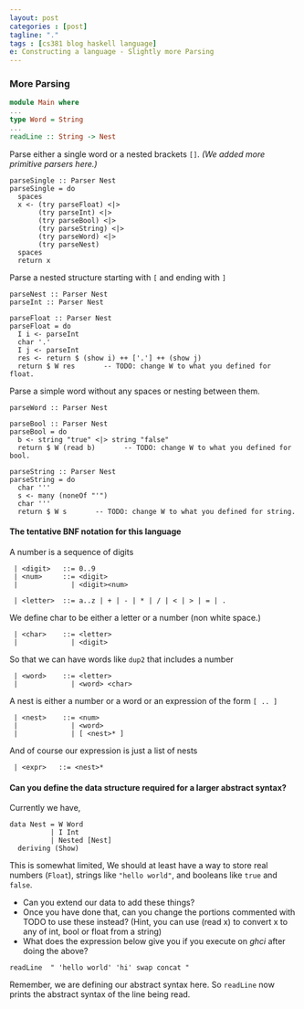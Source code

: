 ```yaml
---
layout: post
categories : [post]
tagline: "."
tags : [cs381 blog haskell language]
e: Constructing a language - Slightly more Parsing
---
```


### More Parsing

~~~ haskell
module Main where
...
type Word = String
...
readLine :: String -> Nest
~~~

Parse either a single word or a nested brackets `[]`. *(We added more primitive parsers here.)*

~~~
parseSingle :: Parser Nest
parseSingle = do
  spaces
  x <- (try parseFloat) <|>
       (try parseInt) <|>
       (try parseBool) <|>
       (try parseString) <|>
       (try parseWord) <|>
       (try parseNest)
  spaces
  return x
~~~

Parse a nested structure starting with `[` and ending with `]`

~~~
parseNest :: Parser Nest
parseInt :: Parser Nest

parseFloat :: Parser Nest
parseFloat = do
  I i <- parseInt
  char '.'
  I j <- parseInt
  res <- return $ (show i) ++ ['.'] ++ (show j)
  return $ W res       -- TODO: change W to what you defined for float.

~~~

Parse a simple word without any spaces or nesting between them.

~~~
parseWord :: Parser Nest

parseBool :: Parser Nest
parseBool = do
  b <- string "true" <|> string "false"
  return $ W (read b)       -- TODO: change W to what you defined for bool.

parseString :: Parser Nest
parseString = do
  char '''
  s <- many (noneOf "'")
  char '''
  return $ W s       -- TODO: change W to what you defined for string.
~~~

####  The tentative BNF notation for this language

A number is a sequence of digits

~~~
 | <digit>   ::= 0..9
 | <num>     ::= <digit>
 |             | <digit><num>

 | <letter>  ::= a..z | + | - | * | / | < | > | = | .
~~~

We define char to be either a letter or a number (non white space.)

~~~
 | <char>    ::= <letter>
 |             | <digit>
~~~

So that we can have words like `dup2` that includes a number

~~~
 | <word>    ::= <letter>
 |             | <word> <char>
~~~

A nest is either a number or a word or an expression of the form `[ .. ]`

~~~
 | <nest>    ::= <num>
 |             | <word>
 |             | [ <nest>* ]
~~~

And of course our expression is just a list of nests

~~~
 | <expr>   ::= <nest>*
~~~

#### Can you define the data structure required for a larger abstract syntax?

Currently we have,

~~~
data Nest = W Word
          | I Int
          | Nested [Nest]
  deriving (Show)
~~~

This is somewhat limited, We should at least have a way to store real numbers (`Float`),
strings like `"hello world"`, and booleans like `true` and `false`.

* Can you extend our data to add these things?
* Once you have done that, can you change the portions commented with
TODO to use these instead? (Hint, you can use (read x) to convert x to any of int, bool
or float from a string)
* What does the expression below give you if you execute on *ghci* after doing the above?

~~~
readLine  " 'hello world' 'hi' swap concat "
~~~

Remember, we are defining our abstract syntax here. So `readLine` now prints the abstract
syntax of the line being read.


